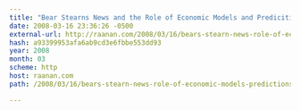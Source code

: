 ```yaml
---
title: "Bear Stearns News and the Role of Economic Models and Predicitions"
date: 2008-03-16 23:36:26 -0500
external-url: http://raanan.com/2008/03/16/bears-stearn-news-role-of-economic-models-predictions/
hash: a93399953afa6ab9cd3e6fbbe553dd93
year: 2008
month: 03
scheme: http
host: raanan.com
path: /2008/03/16/bears-stearn-news-role-of-economic-models-predictions/

---
```



